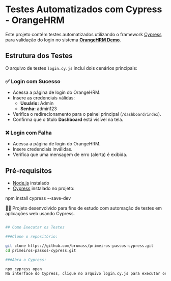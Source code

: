 # Testes Automatizados com Cypress - OrangeHRM

Este projeto contém testes automatizados utilizando o framework [Cypress](https://www.cypress.io/) para validação do login no sistema **[OrangeHRM Demo](https://opensource-demo.orangehrmlive.com/)**.

## Estrutura dos Testes

O arquivo de testes `login.cy.js` inclui dois cenários principais:

### ✅ Login com Sucesso
- Acessa a página de login do OrangeHRM.
- Insere as credenciais válidas:  
  - **Usuário:** Admin  
  - **Senha:** admin123
- Verifica o redirecionamento para o painel principal (`/dashboard/index`).
- Confirma que o título **Dashboard** está visível na tela.

### ❌ Login com Falha
- Acessa a página de login do OrangeHRM.
- Insere credenciais inválidas.
- Verifica que uma mensagem de erro (alerta) é exibida.

## Pré-requisitos

- [Node.js](https://nodejs.org/) instalado
- [Cypress](https://docs.cypress.io/guides/getting-started/installing-cypress) instalado no projeto:

 npm install cypress --save-dev

🧑‍💻 Projeto desenvolvido para fins de estudo com automação de testes em aplicações web usando Cypress.

```bash

## Como Executar os Testes

###Clone o repositório:

git clone https://github.com/brumass/primeiros-passos-cypress.git
cd primeiros-passos-cypress.git

###Abra o Cypress:

npx cypress open
Na interface do Cypress, clique no arquivo login.cy.js para executar os testes.



